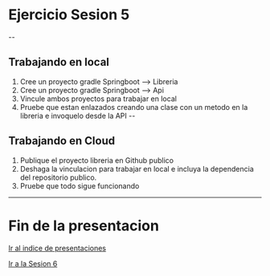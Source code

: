 # Ejercicio Sesion 5

--
## Trabajando en local

1. Cree un proyecto gradle Springboot --> Libreria
2. Cree un proyecto gradle Springboot --> Api
3. Vincule ambos proyectos para trabajar en local
4. Pruebe que estan enlazados creando una clase con un metodo en la libreria e invoquelo desde la API
--

## Trabajando en Cloud

1. Publique el proyecto libreria en Github publico
2. Deshaga la vinculacion para trabajar en local e incluya la dependencia del repositorio publico.
3. Pruebe que todo sigue funcionando

---

# Fin de la presentacion 
<a href="./index.html#/6">Ir al indice de presentaciones</a>

<a href="./sesion6.html">Ir a la Sesion 6</a>